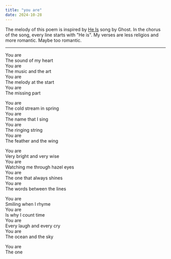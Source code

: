 ```yaml
---
title: "you are"
date: 2024-10-28
---
```


The melody of this poem is inspired by [He Is](https://en.wikipedia.org/wiki/He_Is_(Ghost_song)) song by Ghost. In the chorus of the song, every line starts with "He is". My verses are less religios and more romantic. Maybe too romantic.

---

You are  
The sound of my heart  
You are  
The music and the art  
You are  
The melody at the start  
You are  
The missing part  

You are  
The cold stream in spring  
You are  
The name that I sing  
You are  
The ringing string  
You are  
The feather and the wing  

You are  
Very bright and very wise  
You are  
Watching me through hazel eyes  
You are  
The one that always shines  
You are  
The words between the lines  

You are  
Smiling when I rhyme  
You are  
Is why I count time  
You are  
Every laugh and every cry  
You are  
The ocean and the sky  

You are  
The one
